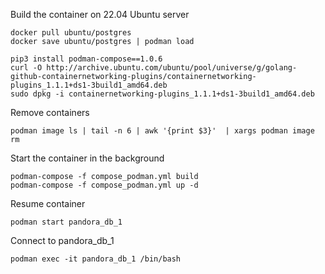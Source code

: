 Build the container on 22.04 Ubuntu server
```
docker pull ubuntu/postgres
docker save ubuntu/postgres | podman load

pip3 install podman-compose==1.0.6
curl -O http://archive.ubuntu.com/ubuntu/pool/universe/g/golang-github-containernetworking-plugins/containernetworking-plugins_1.1.1+ds1-3build1_amd64.deb
sudo dpkg -i containernetworking-plugins_1.1.1+ds1-3build1_amd64.deb
```

Remove containers
```
podman image ls | tail -n 6 | awk '{print $3}'  | xargs podman image rm
```

Start the container in the background
```
podman-compose -f compose_podman.yml build
podman-compose -f compose_podman.yml up -d
```

Resume container 
```
podman start pandora_db_1
```

Connect to pandora_db_1
```
podman exec -it pandora_db_1 /bin/bash
```
